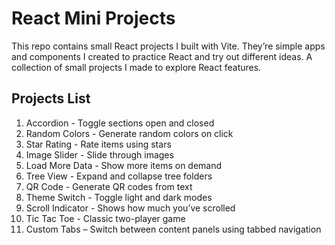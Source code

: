 # React Mini Projects

This repo contains small React projects I built with Vite. They’re simple apps and components I created to practice React and try out different ideas. A collection of small projects I made to explore React features.

## Projects List

 1. Accordion - Toggle sections open and closed  
 2. Random Colors - Generate random colors on click  
 3. Star Rating - Rate items using stars  
 4. Image Slider - Slide through images  
 5. Load More Data - Show more items on demand  
 6. Tree View - Expand and collapse tree folders  
 7. QR Code - Generate QR codes from text  
 8. Theme Switch - Toggle light and dark modes  
 9. Scroll Indicator - Shows how much you’ve scrolled  
10.  Tic Tac Toe - Classic two-player game  
11. Custom Tabs – Switch between content panels using tabbed navigation


